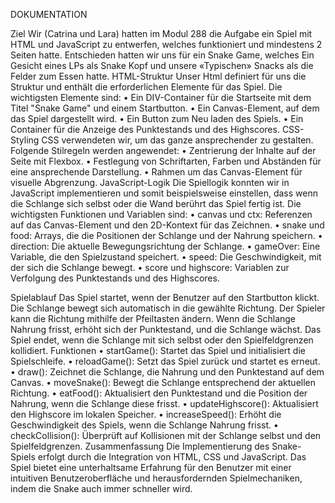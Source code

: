 DOKUMENTATION

Ziel
Wir (Catrina und Lara) hatten im Modul 288 die Aufgabe ein Spiel mit HTML und JavaScript zu entwerfen, welches funktioniert und mindestens 2 Seiten hatte. Entschieden hatten wir uns für ein Snake Game, welches Ein Gesicht eines LPs als Snake Kopf und unsere «Typischen» Snacks als die Felder zum Essen hatte.
HTML-Struktur
Unser Html definiert für uns die Struktur und enthält die erforderlichen Elemente für das Spiel. Die wichtigsten Elemente sind:
•	Ein DIV-Container für die Startseite mit dem Titel "Snake Game" und einem Startbutton.
•	Ein Canvas-Element, auf dem das Spiel dargestellt wird.
•	Ein Button zum Neu laden des Spiels.
•	Ein Container für die Anzeige des Punktestands und des Highscores.
CSS-Styling
CSS verwendeten wir, um das ganze ansprechender zu gestalten. Folgende Stilregeln werden angewendet:
•	Zentrierung der Inhalte auf der Seite mit Flexbox.
•	Festlegung von Schriftarten, Farben und Abständen für eine ansprechende Darstellung.
•	Rahmen um das Canvas-Element für visuelle Abgrenzung.
JavaScript-Logik
Die Spiellogik konnten wir in JavaScript implementieren und somit beispielsweise einstellen, dass wenn die Schlange sich selbst oder die Wand berührt das Spiel fertig ist. Die wichtigsten Funktionen und Variablen sind:
•	canvas und ctx: Referenzen auf das Canvas-Element und den 2D-Kontext für das Zeichnen.
•	snake und food: Arrays, die die Positionen der Schlange und der Nahrung speichern.
•	direction: Die aktuelle Bewegungsrichtung der Schlange.
•	gameOver: Eine Variable, die den Spielzustand speichert.
•	speed: Die Geschwindigkeit, mit der sich die Schlange bewegt.
•	score und highscore: Variablen zur Verfolgung des Punktestands und des Highscores.

Spielablauf
Das Spiel startet, wenn der Benutzer auf den Startbutton klickt. Die Schlange bewegt sich automatisch in die gewählte Richtung. Der Spieler kann die Richtung mithilfe der Pfeiltasten ändern. Wenn die Schlange Nahrung frisst, erhöht sich der Punktestand, und die Schlange wächst. Das Spiel endet, wenn die Schlange mit sich selbst oder den Spielfeldgrenzen kollidiert.
Funktionen
•	startGame(): Startet das Spiel und initialisiert die Spielschleife.
•	reloadGame(): Setzt das Spiel zurück und startet es erneut.
•	draw(): Zeichnet die Schlange, die Nahrung und den Punktestand auf dem Canvas.
•	moveSnake(): Bewegt die Schlange entsprechend der aktuellen Richtung.
•	eatFood(): Aktualisiert den Punktestand und die Position der Nahrung, wenn die Schlange diese frisst.
•	updateHighscore(): Aktualisiert den Highscore im lokalen Speicher.
•	increaseSpeed(): Erhöht die Geschwindigkeit des Spiels, wenn die Schlange Nahrung frisst.
•	checkCollision(): Überprüft auf Kollisionen mit der Schlange selbst und den Spielfeldgrenzen.
Zusammenfassung
Die Implementierung des Snake-Spiels erfolgt durch die Integration von HTML, CSS und JavaScript. Das Spiel bietet eine unterhaltsame Erfahrung für den Benutzer mit einer intuitiven Benutzeroberfläche und herausfordernden Spielmechaniken, indem die Snake auch immer schneller wird.

